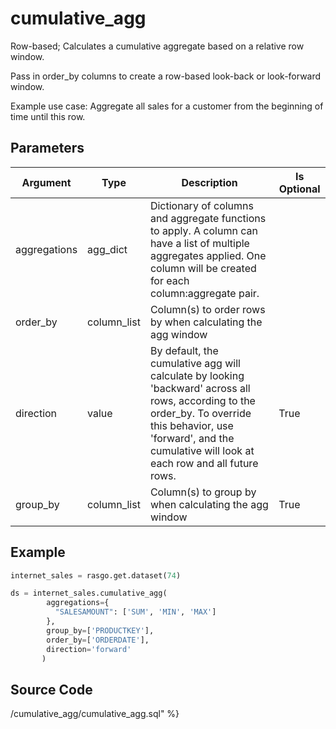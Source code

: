 

# cumulative_agg

Row-based; Calculates a cumulative aggregate based on a relative row window.

Pass in order_by columns to create a row-based look-back or look-forward window.

Example use case: Aggregate all sales for a customer from the beginning of time until this row.


## Parameters

|   Argument   |    Type     |                                                                                                       Description                                                                                                        | Is Optional |
| ------------ | ----------- | ------------------------------------------------------------------------------------------------------------------------------------------------------------------------------------------------------------------------ | ----------- |
| aggregations | agg_dict    | Dictionary of columns and aggregate functions to apply. A column can have a list of multiple aggregates applied. One column will be created for each column:aggregate pair.                                              |             |
| order_by     | column_list | Column(s) to order rows by when calculating the agg window                                                                                                                                                               |             |
| direction    | value       | By default, the cumulative agg will calculate by looking 'backward' across all rows, according to the order_by. To override this behavior, use 'forward', and the cumulative will look at each row and all future rows.  | True        |
| group_by     | column_list | Column(s) to group by when calculating the agg window                                                                                                                                                                    | True        |


## Example

```python
internet_sales = rasgo.get.dataset(74)

ds = internet_sales.cumulative_agg(
        aggregations={
          "SALESAMOUNT": ['SUM', 'MIN', 'MAX']
        },
        group_by=['PRODUCTKEY'],
        order_by=['ORDERDATE'],
        direction='forward'
       )

```

## Source Code

/cumulative_agg/cumulative_agg.sql" %}

